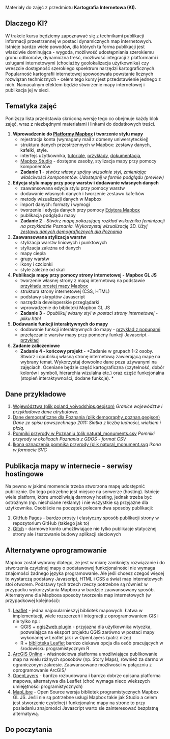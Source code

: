 Materiały do zajęć z przedmiotu **Kartografia Internetowa (KI).** 

## Dlaczego KI?
W trakcie kursu będziemy zapoznawać się z technikami publikacji informacji przestrzennej w postaci dynamicznych map internetowych. Istnieje bardzo wiele powodów, dla których ta forma publikacji jest właściwie dominująca - wygoda, możliwość udostępniania szerokiemu gronu odbiorców, dynamiczna treść, możliwość integracji z platformami i usługami internetowymi (chociażby geolokalizacja użytkownika) czy wreszcie dostępność szerokiego spoektrum narzędzi kartograficznych. Popularność kartografii internetowej spowodowała powstanie licznych rozwiązan technicznych - celem tego kursy jest przedstawienie jednego z nich. Namacalnym efektem będzie stworzenie mapy internetowej i publikacja jej w sieci.   


## Tematyka zajęć
Poniższa lista przedstawia skróconą wersję tego co obejmuje każdy blok zajęć, wraz z niezbędnymi materiałami i linkami do dodatkowych treści. 

1. **Wprowadzenie do [Platformy Mapbox](https://www.mapbox.com/) i tworzenie stylu mapy**
   - rejestracja konta (wymagany mail z domeny uniwersyteckiej)
   - struktura danych przestrzennych w Mapbox: zestawy danych, kafelki, style.
   - interfejs użytkownika, [tutoriale](https://docs.mapbox.com/help/tutorials/), [przykłady](https://docs.mapbox.com/mapbox-gl-js/example/), [dokumentacja](https://docs.mapbox.com/), 
   - [Mapbox Studio](https://studio.mapbox.com/) - dostępne zasoby, stylizacja mapy przy pomocy komponentów
   - **Zadanie 1** - *stwórz własny spójny wizualnie styl, zmieniając właściwości komponentów. Udostepnij w formie podglądu (preview)* 
2. **Edycja stylu mapy przy pocy warstw i dodawanie własnych danych**
   - zaawansowana edycja stylu przy pomocy warstw
   - dodawanie własnych danych i tworzenie zestawu kafelków
   - metody wizualizacji danych w Mapbox
   - import danych: formaty i wymogi
   - tworzenie i edycja danych przy pomocy [Edytora Mapbox](https://studio.mapbox.com/datasets/)
   - publikacja podglądu mapy
   - **Zadanie 2** - *Stwórz mapę pokazującą rozkład wskaźnika feminizacji na przykładzie Poznania. Wykorzystaj wizualizację 3D. Użyj [zestawu danych demograficznych dla Poznania](https://raw.githubusercontent.com/mrzeszewski/kartografia_internetowa/main/dane/demography_poznan.geojson)*
3. **Zaawansowana stylizacja warstw**
   - stylizacja warstw liniowych i punktowych
   - stylizacja zależna od danych
   - mapy ciepła
   - grupy warstw
   - ikony i czcionki
   - style zależne od skali
4. **Publikacja mapy przy pomocy strony internetowej - Mapbox GL JS**
   - tworzenie własnej strony z mapą internetową na podstawie [przykładu prostej mapy Mapbox](https://docs.mapbox.com/mapbox-gl-js/example/simple-map/)
   - struktura strony internetowej (CSS, HTML)
   - podstawy skryptów Javascript
   - narzędzia developerskie przeglądarki
   - wprowadzenie do biblioteki Mapbox GL JS
   - **Zadanie 3** - *Opublikuj własny styl w postaci strony internetowej - pliku html*
5. **Dodawanie funkcji interaktywnych do mapy**
   - dodawanie funkcji interaktywnych do mapy - [przykład z popupami](https://docs.mapbox.com/mapbox-gl-js/example/popup-on-click/)
   - przełączanie warstw mapy przy pomocny funkcji Javascript - [przykład](https://docs.mapbox.com/mapbox-gl-js/example/toggle-layers/)
6. **Zadanie zaliczeniowe**
   - **Zadanie 4 - końcowy projekt** - *Zadanie w grupach 1-2 osoby. Stwórz i opublikuj własną stronę internetową zawierającą mapę na wybrany temat. Wykorzystaj dowoolne dane poza używanymi na zajęciach. Oceniane będzie część kartograficzna (czytelność, dobór kolorów i symboli, hierarchia wizulalna etc.) oraz część funkcjonalna (stopień interaktywności, dodane funkcje). *

## Dane przykładowe

1. [Województwa (plik poland_voivodships.geojson)](https://raw.githubusercontent.com/mrzeszewski/kartografia_internetowa/main/dane/poland_voivodships.geojson)
_Granice województw i przykładowe dane atrybutowe._
2. [Dane demograficzne dla Poznania (plik demography_poznan.geojson)](https://raw.githubusercontent.com/mrzeszewski/kartografia_internetowa/main/dane/demography_poznan.geojson)
_Dane ze spisu powszechnego 2011: Siatka z liczbą ludności, wiekiem i płcią._
3. [Pomniki przyrody w Poznaniu (plik natural_monuments.csv](https://raw.githubusercontent.com/mrzeszewski/kartografia_internetowa/main/dane/natural_monuments.csv)
_Pomniki przyrody w okolicach Poznania z  GDOŚ - format CSV_
3. [Ikona oznaczenia pomnika przyrody (plik natural_monument.svg](https://raw.githubusercontent.com/mrzeszewski/kartografia_internetowa/main/dane/natural_monument.svg)
_Ikona w formacie SVG_

## Publikacja mapy w internecie - serwisy hostingowe
Na pewno w jakimś momencie trzeba stworzona mapę udostępnić publicznie. Do tego potrzebne jest miejsce na serwerze (hosting). Istnieje wiele platform, które umożliwiają darmowy hosting, jednak trzeba być ostrożnym (np. niechciane reklamy) i nie wszystkie są przyjazne dla użytkownika. Osobiście na początek polecam dwa sposoby publikacji:

1. [GitHub Pages](https://pages.github.com/) - bardzo prosty i elastyczny sposób publikacji strony w repozytorium GitHub (takiego jak to)
2. [Gitch](https://glitch.com/) - darmowe konto umożliwiające nie tylko publikacje statycznej strony ale i testowanie budowy aplikacji sieciowych 


## Alternatywne oprogramowanie
Mapbox został wybrany dlatego, że jest w miarę zamknięty rozwiązanie i do stworzenia czytelnej mapy o podstawowej funkcjonalności nie wymaga znajomości żadnego języka programowanie. Ale jeśli chcesz czegoś więcej to wystarczą podstawy Javascript, HTML i CSS a świat map internetowych stoi otworem. Podstawy tych trzech rzeczy potrzebne są również w przypadku wykorzystania Mapboxa w bardzije zaawansowany sposób. Alternatywne dla Mapboxa sposoby tworzenia map internetowych (w przypadkowej kolejności):

1. [Leaflet](https://leafletjs.com/) - jedna najpoularnieszyj bibliotek mapowych. Łatwa w implementacji, wiele rozszerzeń i integracji z oprogramowaniem GIS i nie tylko np.:
   - QGIS + [qgis2web plugin](https://plugins.qgis.org/plugins/qgis2web/) - przyjazna dla użytkownika wtyczka, pozwalająca na eksport projektu QGIS zarówno w postaci mapy wykonanej w Leaflet jak i w OpenLayers (patrz niżej)
   - R + [biblioteka Leaflet](https://rstudio.github.io/leaflet/) bardzo ciekawa opcja dla osób pracujących w środowisku programistycznym R
2. [ArcGIS Online](https://www.arcgis.com/index.html) - właśnościowa platforma umożliwiająca publikowanie map na wielu różnych sposobów (np. Story Maps), również za darmo w ograniczonym zakresie. Zaawansowane możliwości w połączniu z oprogramowanie ArcGIS/
3. [OpenLayers](https://openlayers.org/) - bardzo rozbudowana i bardzo dobrze opisana platforma mapowa, alternatywa dla Leaflet (choć wymaga nieco wiekszych umiejętności programistycznych)
4. [MapLibre](https://maplibre.org/) - Open Source wersja bibliotek programistycznych Mapbox GL JS. Jeśli nie są potrzebne usługi Mapbox takie jak Studio a celem jest stworzenie czytelnej i funkcjonalne mapy na strone to przy posiadaniu znajomości Javascript warto sie zainteresować bezpłatną alternatywą.


## Do poczytania


